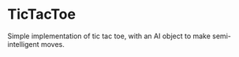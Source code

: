 # TicTacToe
Simple implementation of tic tac toe, with an AI object to make semi-intelligent moves.
